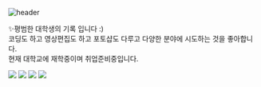 ![header](https://capsule-render.vercel.app/api?type=waving&color=BBDEFB&height=300&section=header&text=ShinYeJi&fontSize=90&animation=twinkling&fontColor=FFFFFF)  
  
✨평범한 대학생의 기록 입니다 :)   
코딩도 하고 영상편집도 하고 포토샵도 다루고 다양한 분야에 시도하는 것을 좋아합니다.  
현재 대학교에 재학중이며 취업준비중입니다.       


<img src="https://img.shields.io/badge/Instagram-E4405F?style=for-the-badge&logo=Instagram&logoColor=black"/>
<img src="https://img.shields.io/badge/Adobe PremierePro-#999FF?style=for-the-badge&logo=Adobe PremierePro&logoColor=black">
<img src="https://img.shields.io/badge/Adobe Photoshop-#31A8FF?style=for-the-badge&logo=Adobe Photoshop&logoColor=black"/>
<img
  src="https://img.shields.io/badge/JavaScript-F7DF1E?style=flat-square&logo=HTML5&logoColor=white"
/>
<!--
**shinyeji903/shinyeji903** is a ✨ _special_ ✨ repository because its `README.md` (this file) appears on your GitHub profile.

Here are some ideas to get you started:

- 🔭 I’m currently working on ...
- 🌱 I’m currently learning ...
- 👯 I’m looking to collaborate on ...
- 🤔 I’m looking for help with ...
- 💬 Ask me about ...
- 📫 How to reach me: ...
- 😄 Pronouns: ...
- ⚡ Fun fact: ...
-->
